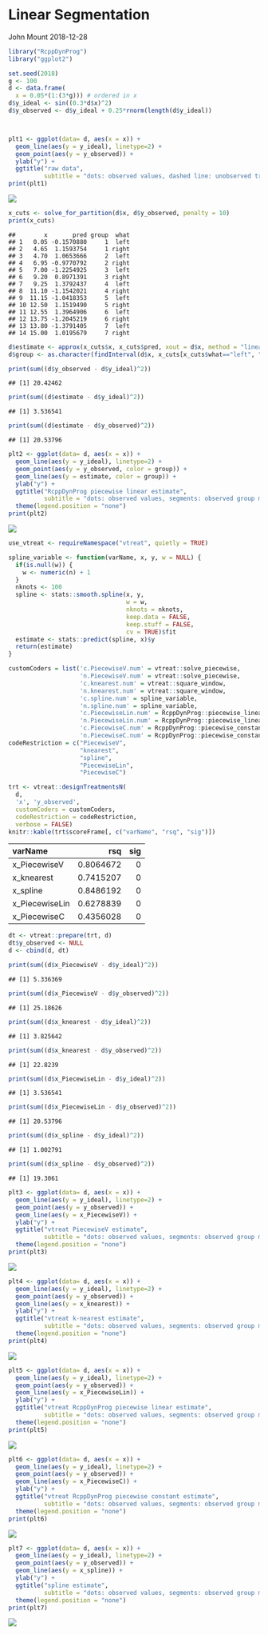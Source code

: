 Linear Segmentation
================
John Mount
2018-12-28

``` r
library("RcppDynProg")
library("ggplot2")

set.seed(2018)
g <- 100
d <- data.frame(
  x = 0.05*(1:(3*g))) # ordered in x
d$y_ideal <- sin((0.3*d$x)^2)
d$y_observed <- d$y_ideal + 0.25*rnorm(length(d$y_ideal))



plt1 <- ggplot(data= d, aes(x = x)) + 
  geom_line(aes(y = y_ideal), linetype=2) +
  geom_point(aes(y = y_observed)) +
  ylab("y") +
  ggtitle("raw data", 
          subtitle = "dots: observed values, dashed line: unobserved true values")
print(plt1)
```

<img src="SegmentationL_files/figure-markdown_github/r1-1.png" style="display: block; margin: auto;" />

``` r
x_cuts <- solve_for_partition(d$x, d$y_observed, penalty = 10)
print(x_cuts)
```

    ##        x       pred group  what
    ## 1   0.05 -0.1570880     1  left
    ## 2   4.65  1.1593754     1 right
    ## 3   4.70  1.0653666     2  left
    ## 4   6.95 -0.9770792     2 right
    ## 5   7.00 -1.2254925     3  left
    ## 6   9.20  0.8971391     3 right
    ## 7   9.25  1.3792437     4  left
    ## 8  11.10 -1.1542021     4 right
    ## 9  11.15 -1.0418353     5  left
    ## 10 12.50  1.1519490     5 right
    ## 11 12.55  1.3964906     6  left
    ## 12 13.75 -1.2045219     6 right
    ## 13 13.80 -1.3791405     7  left
    ## 14 15.00  1.0195679     7 right

``` r
d$estimate <- approx(x_cuts$x, x_cuts$pred, xout = d$x, method = "linear", rule = 2)$y
d$group <- as.character(findInterval(d$x, x_cuts[x_cuts$what=="left", "x"]))
```

``` r
print(sum((d$y_observed - d$y_ideal)^2))
```

    ## [1] 20.42462

``` r
print(sum((d$estimate - d$y_ideal)^2))
```

    ## [1] 3.536541

``` r
print(sum((d$estimate - d$y_observed)^2))
```

    ## [1] 20.53796

``` r
plt2 <- ggplot(data= d, aes(x = x)) + 
  geom_line(aes(y = y_ideal), linetype=2) +
  geom_point(aes(y = y_observed, color = group)) +
  geom_line(aes(y = estimate, color = group)) +
  ylab("y") +
  ggtitle("RcppDynProg piecewise linear estimate",
          subtitle = "dots: observed values, segments: observed group means, dashed line: unobserved true values") + 
  theme(legend.position = "none")
print(plt2)
```

<img src="SegmentationL_files/figure-markdown_github/r5-1.png" style="display: block; margin: auto;" />

``` r
use_vtreat <- requireNamespace("vtreat", quietly = TRUE)
```

``` r
spline_variable <- function(varName, x, y, w = NULL) {
  if(is.null(w)) {
    w <- numeric(n) + 1
  }
  nknots <- 100
  spline <- stats::smooth.spline(x, y, 
                                 w = w,
                                 nknots = nknots,
                                 keep.data = FALSE, 
                                 keep.stuff = FALSE,
                                 cv = TRUE)$fit
  estimate <- stats::predict(spline, x)$y
  return(estimate)
}

customCoders = list('c.PiecewiseV.num' = vtreat::solve_piecewise,
                    'n.PiecewiseV.num' = vtreat::solve_piecewise,
                    'c.knearest.num' = vtreat::square_window,
                    'n.knearest.num' = vtreat::square_window,
                    'c.spline.num' = spline_variable,
                    'n.spline.num' = spline_variable,
                    'c.PiecewiseLin.num' = RcppDynProg::piecewise_linear,
                    'n.PiecewiseLin.num' = RcppDynProg::piecewise_linear,
                    'c.PiecewiseC.num' = RcppDynProg::piecewise_constant,
                    'n.PiecewiseC.num' = RcppDynProg::piecewise_constant)
codeRestriction = c("PiecewiseV", 
                    "knearest",
                    "spline",
                    "PiecewiseLin",
                    "PiecewiseC")

trt <- vtreat::designTreatmentsN(
  d, 
  'x', 'y_observed',
  customCoders = customCoders,
  codeRestriction = codeRestriction,
  verbose = FALSE)
knitr::kable(trt$scoreFrame[, c("varName", "rsq", "sig")])
```

| varName         |        rsq|  sig|
|:----------------|----------:|----:|
| x\_PiecewiseV   |  0.8064672|    0|
| x\_knearest     |  0.7415207|    0|
| x\_spline       |  0.8486192|    0|
| x\_PiecewiseLin |  0.6278839|    0|
| x\_PiecewiseC   |  0.4356028|    0|

``` r
dt <- vtreat::prepare(trt, d)
dt$y_observed <- NULL
d <- cbind(d, dt)
```

``` r
print(sum((d$x_PiecewiseV - d$y_ideal)^2))
```

    ## [1] 5.336369

``` r
print(sum((d$x_PiecewiseV - d$y_observed)^2))
```

    ## [1] 25.18626

``` r
print(sum((d$x_knearest - d$y_ideal)^2))
```

    ## [1] 3.825642

``` r
print(sum((d$x_knearest - d$y_observed)^2))
```

    ## [1] 22.8239

``` r
print(sum((d$x_PiecewiseLin - d$y_ideal)^2))
```

    ## [1] 3.536541

``` r
print(sum((d$x_PiecewiseLin - d$y_observed)^2))
```

    ## [1] 20.53796

``` r
print(sum((d$x_spline - d$y_ideal)^2))
```

    ## [1] 1.002791

``` r
print(sum((d$x_spline - d$y_observed)^2))
```

    ## [1] 19.3061

``` r
plt3 <- ggplot(data= d, aes(x = x)) + 
  geom_line(aes(y = y_ideal), linetype=2) +
  geom_point(aes(y = y_observed)) +
  geom_line(aes(y = x_PiecewiseV)) +
  ylab("y") +
  ggtitle("vtreat PiecewiseV estimate",
          subtitle = "dots: observed values, segments: observed group means, dashed line: unobserved true values") + 
  theme(legend.position = "none")
print(plt3)
```

<img src="SegmentationL_files/figure-markdown_github/r12-1.png" style="display: block; margin: auto;" />

``` r
plt4 <- ggplot(data= d, aes(x = x)) + 
  geom_line(aes(y = y_ideal), linetype=2) +
  geom_point(aes(y = y_observed)) +
  geom_line(aes(y = x_knearest)) +
  ylab("y") +
  ggtitle("vtreat k-nearest estimate",
          subtitle = "dots: observed values, segments: observed group means, dashed line: unobserved true values") + 
  theme(legend.position = "none")
print(plt4)
```

<img src="SegmentationL_files/figure-markdown_github/r12-2.png" style="display: block; margin: auto;" />

``` r
plt5 <- ggplot(data= d, aes(x = x)) + 
  geom_line(aes(y = y_ideal), linetype=2) +
  geom_point(aes(y = y_observed)) +
  geom_line(aes(y = x_PiecewiseLin)) +
  ylab("y") +
  ggtitle("vtreat RcppDynProg piecewise linear estimate",
          subtitle = "dots: observed values, segments: observed group means, dashed line: unobserved true values") + 
  theme(legend.position = "none")
print(plt5)
```

<img src="SegmentationL_files/figure-markdown_github/r12-3.png" style="display: block; margin: auto;" />

``` r
plt6 <- ggplot(data= d, aes(x = x)) + 
  geom_line(aes(y = y_ideal), linetype=2) +
  geom_point(aes(y = y_observed)) +
  geom_line(aes(y = x_PiecewiseC)) +
  ylab("y") +
  ggtitle("vtreat RcppDynProg piecewise constant estimate",
          subtitle = "dots: observed values, segments: observed group means, dashed line: unobserved true values") + 
  theme(legend.position = "none")
print(plt6)
```

<img src="SegmentationL_files/figure-markdown_github/r12-4.png" style="display: block; margin: auto;" />

``` r
plt7 <- ggplot(data= d, aes(x = x)) + 
  geom_line(aes(y = y_ideal), linetype=2) +
  geom_point(aes(y = y_observed)) +
  geom_line(aes(y = x_spline)) +
  ylab("y") +
  ggtitle("spline estimate",
          subtitle = "dots: observed values, segments: observed group means, dashed line: unobserved true values") + 
  theme(legend.position = "none")
print(plt7)
```

<img src="SegmentationL_files/figure-markdown_github/r12-5.png" style="display: block; margin: auto;" />
